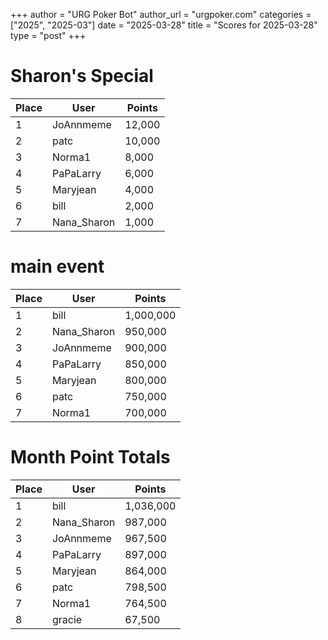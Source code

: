 +++
author = "URG Poker Bot"
author_url = "urgpoker.com"
categories = ["2025", "2025-03"]
date = "2025-03-28"
title = "Scores for 2025-03-28"
type = "post"
+++
# Sharon's Special

| Place | User | Points |
|-------|------|--------|
| 1 | JoAnnmeme | 12,000 |
| 2 | patc | 10,000 |
| 3 | Norma1 | 8,000 |
| 4 | PaPaLarry | 6,000 |
| 5 | Maryjean | 4,000 |
| 6 | bill | 2,000 |
| 7 | Nana_Sharon | 1,000 |

# main event

| Place | User | Points |
|-------|------|--------|
| 1 | bill | 1,000,000 |
| 2 | Nana_Sharon | 950,000 |
| 3 | JoAnnmeme | 900,000 |
| 4 | PaPaLarry | 850,000 |
| 5 | Maryjean | 800,000 |
| 6 | patc | 750,000 |
| 7 | Norma1 | 700,000 |

# Month Point Totals

| Place | User | Points |
|-------|------|--------|
| 1 | bill | 1,036,000 |
| 2 | Nana_Sharon | 987,000 |
| 3 | JoAnnmeme | 967,500 |
| 4 | PaPaLarry | 897,000 |
| 5 | Maryjean | 864,000 |
| 6 | patc | 798,500 |
| 7 | Norma1 | 764,500 |
| 8 | gracie | 67,500 |
